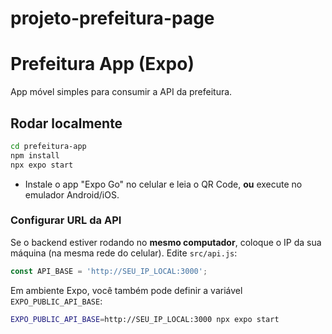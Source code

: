 # projeto-prefeitura-page
# Prefeitura App (Expo)
App móvel simples para consumir a API da prefeitura.

## Rodar localmente
```bash
cd prefeitura-app
npm install
npx expo start
```
- Instale o app "Expo Go" no celular e leia o QR Code, **ou** execute no emulador Android/iOS.

### Configurar URL da API
Se o backend estiver rodando no **mesmo computador**, coloque o IP da sua máquina (na mesma rede do celular).
Edite `src/api.js`:
```js
const API_BASE = 'http://SEU_IP_LOCAL:3000';
```
Em ambiente Expo, você também pode definir a variável `EXPO_PUBLIC_API_BASE`:
```bash
EXPO_PUBLIC_API_BASE=http://SEU_IP_LOCAL:3000 npx expo start
```
